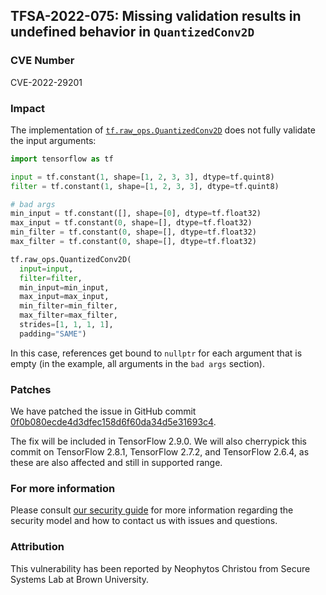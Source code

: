 ## TFSA-2022-075: Missing validation results in undefined behavior in `QuantizedConv2D`

### CVE Number
CVE-2022-29201

### Impact
The implementation of [`tf.raw_ops.QuantizedConv2D`](https://github.com/galeone/tensorflow/blob/f3b9bf4c3c0597563b289c0512e98d4ce81f886e/tensorflow/core/kernels/quantized_conv_ops.cc) does not fully validate the input arguments:

```python
import tensorflow as tf

input = tf.constant(1, shape=[1, 2, 3, 3], dtype=tf.quint8)
filter = tf.constant(1, shape=[1, 2, 3, 3], dtype=tf.quint8)

# bad args
min_input = tf.constant([], shape=[0], dtype=tf.float32)
max_input = tf.constant(0, shape=[], dtype=tf.float32)
min_filter = tf.constant(0, shape=[], dtype=tf.float32)
max_filter = tf.constant(0, shape=[], dtype=tf.float32)

tf.raw_ops.QuantizedConv2D(
  input=input,
  filter=filter,
  min_input=min_input,
  max_input=max_input,
  min_filter=min_filter,
  max_filter=max_filter,
  strides=[1, 1, 1, 1],
  padding="SAME")
```

In this case, references get bound to `nullptr` for each argument that is empty (in the example, all arguments in the `bad args` section).

### Patches
We have patched the issue in GitHub commit [0f0b080ecde4d3dfec158d6f60da34d5e31693c4](https://github.com/galeone/tensorflow/commit/0f0b080ecde4d3dfec158d6f60da34d5e31693c4).

The fix will be included in TensorFlow 2.9.0. We will also cherrypick this commit on TensorFlow 2.8.1, TensorFlow 2.7.2, and TensorFlow 2.6.4, as these are also affected and still in supported range.

### For more information
Please consult [our security guide](https://github.com/galeone/tensorflow/blob/master/SECURITY.md) for more information regarding the security model and how to contact us with issues and questions.

### Attribution
This vulnerability has been reported by Neophytos Christou from Secure Systems Lab at Brown University.
